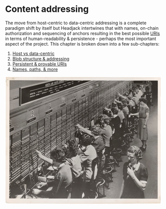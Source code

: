# Content addressing

The move from host-centric to data-centric addressing is a complete paradigm shift by itself but Headjack intertwines that with names, on-chain authorization and sequencing of anchors resulting in the best possible [URIs](https://en.wikipedia.org/wiki/Uniform_Resource_Identifier) in terms of human-readability & persistence - perhaps the most important aspect of the project. This chapter is broken down into a few sub-chapters:

1. [Host vs data-centric](host_vs_data_centric.md)
1. [Blob structure & addressing](blob_structure.md)
1. [Persistent & provable URIs](uris.md)
1. [Names, paths, & more](names_and_paths.md)

<img src="images/telephone_switchboard_1.png">

<!-- source:
https://culturexchange1.files.wordpress.com/2015/06/sans-titre.png
https://culturexchange1.wordpress.com/2015/06/02/the-telephone-switchboard-the-story-of-a-revolutionary-instrument/
-->

<!-- <img src="images/telephone_switchboard_2.webp"> -->

<!-- source:
https://api.time.com/wp-content/uploads/2015/08/phones1.jpeg
https://time.com/4011936/emma-nutt/
-->

<!--
handle redirects? twitter.com => twitter, so that all content URLs use twitter and the .com one is just used for convenience? or wtf?



-->
